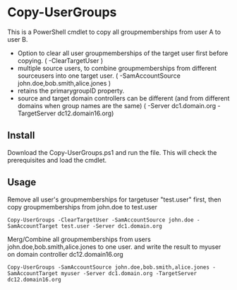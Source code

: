 # Copy-UserGroups
This is a PowerShell cmdlet to copy all groupmemberships from user A to user B.  
* Option to clear all user groupmemberships of the target user first before copying. ( -ClearTargetUser )
* multiple source users, to combine groupmemberships from different sourceusers into one target user. ( -SamAccountSource john.doe,bob.smith,alice.jones )
* retains the primarygroupID property. 
* source and target domain controllers can be different (and from different domains when group names are the same) ( -Server dc1.domain.org -TargetServer dc12.domain16.org)  

## Install
Download the Copy-UserGroups.ps1 and run the file. This will check the prerequisites and load the cmdlet.

## Usage
Remove all user's groupmemberships for targetuser "test.user" first, then copy groupmemberships from john.doe to test.user  

    Copy-UserGroups -ClearTargetUser -SamAccountSource john.doe -SamAccountTarget test.user -Server dc1.domain.org 

Merg/Combine all groupmemberships from users john.doe,bob.smith,alice.jones to one user. and write the result to myuser on domain controller dc12.domain16.org

    Copy-UserGroups -SamAccountSource john.doe,bob.smith,alice.jones -SamAccountTarget myuser -Server dc1.domain.org -TargetServer dc12.domain16.org